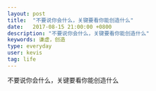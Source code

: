 ```yaml
---
layout: post
title:  "不要说你会什么，关键要看你能创造什么"
date:   2017-08-15 21:00:00 +0800
description: "不要说你会什么，关键要看你能创造什么"
keywords: 谦虚，创造
type: everyday
user: kevis
tag: life
---
```

不要说你会什么，关键要看你能创造什么


